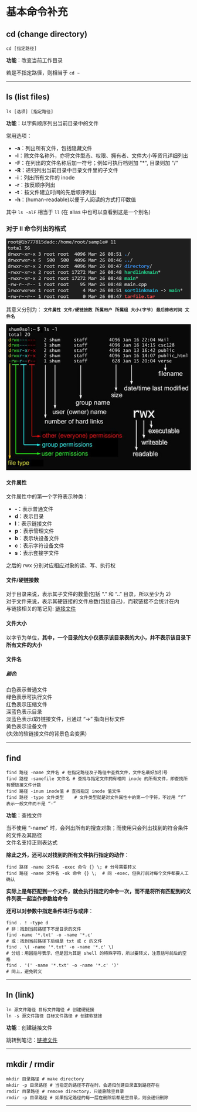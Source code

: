 # 基本命令补充
## cd (change directory)
``` Shell
cd [指定路径]
```

**功能**：改变当前工作目录  

若是不指定路径，则相当于 `cd ~`  

----------------

## ls (list files)
``` Shell
ls [选项] [指定路径]
```

**功能**：以字典顺序列出当前目录中的文件  

常用选项：  
* **-a**：列出所有文件，包括隐藏文件  
* **-l**：除文件名称外，亦将文件型态、权限、拥有者、文件大小等资讯详细列出  
* **-F**：在列出的文件名称后加一符号；例如可执行档则加 "*", 目录则加 "/"  
* **-R**：递归列出当前目录中目录文件里的子文件  
* **-i**：列出所有文件的 inode  
* **-r**：按反顺序列出  
* **-t**：按文件建立时间的先后顺序列出  
* **-h**：(human-readable)以便于人阅读的方式打印数值  

其中 `ls -alF` 相当于 `ll` (在 alias 中也可以查看到这是一个别名)  

### 对于 ll 命令列出的格式
![ll命令列出格式](../img/ll.png)  

其意义分别为： 
**`文件属性 文件/硬链接数 所属用户 所属组 大小(字节) 最后修改时间 文件名`**  

![ll命令详细意义](../img/ll-detail.jpg)

#### 文件属性
文件属性中的第一个字符表示种类：  
* **-**：表示普通文件  
* **d**：表示目录  
* **l**：表示链接文件  
* **p**：表示管理文件  
* **b**：表示块设备文件  
* **c**：表示字符设备文件  
* **s**：表示套接字文件  

之后的 rwx 分别对应相应对象的读、写、执行权  

#### 文件/硬链接数
对于目录来说，表示其子文件的数量(包括 “.” 和 “..” 目录，所以至少为 2)  
对于文件来说，表示其硬链接的文件总数(包括自己)，而软链接不会统计在内  
与链接相关的笔记见: [链接文件](../5.文件与目录管理/链接文件.md) 

#### 文件大小
以字节为单位，**其中，一个目录的大小仅表示该目录表的大小，并不表示该目录下所有文件的大小**  

#### 文件名
##### 颜色
白色表示普通文件  
绿色表示可执行文件  
红色表示压缩文件  
深蓝色表示目录  
淡蓝色表示(软)链接文件，且通过 “->” 指向目标文件  
黄色表示设备文件  
(失效的软链接文件的背景色会变黑)  

-------------------

## find
``` Shell
find 路径 -name 文件名 # 在指定路径及子路径中查找文件，文件名最好加引号
find 路径 -samefile 文件名 # 查找与指定文件拥有相同 inode 的所有文件，即查找所有硬链接文件计数
find 路径 -inum inode值 # 查找指定 inode 值文件
find 路径 -type 文件类型    # 文件类型就是对文件属性中的第一个字符，不过用 “f” 表示一般文件而不是 “-”
```

**功能**：查找文件  

当不使用 “-name” 时，会列出所有的搜查对象；而使用只会列出找到的符合条件的文件及其路径  
文件名支持正则表达式  

**除此之外，还可以对找到的所有文件执行指定的动作**：  
``` Shell
find 路径 -name 文件名 -exec 命令 {} \; # 分号需要转义
find 路径 -name 文件名 -ok 命令 {} \;  # 同 -exec，但执行前对每个文件都要人工确认
```

**实际上是每匹配到一个文件，就会执行指定的命令一次，而不是将所有匹配到的文件列表一起当作参数给命令**  

**还可以对参数中指定条件进行与或非**：  
``` Shell
find . ! -type d    
# 非：找到当前路径下不是目录的文件  
find -name '*.txt' -o -name '*.c'  
# 或：找到当前路径下后缀是 txt 或 c 的文件
find . \( -name '*.txt' -o -name '*.c' \) 
# 分组：用圆括号表示，但是因为其是 shell 的特殊字符，所以要转义，注意括号前后的空格
find . '(' -name '*.txt' -o -name '*.c' ')' 
# 同上，避免转义
```

------------------

## ln (link)
``` Shell
ln 源文件路径 目标文件路径 # 创建硬链接
ln -s 源文件路径 目标文件路径 # 创建软链接
```

**功能**：创建链接文件  

跳转到笔记：[链接文件](/Linux/5.文件与目录管理/链接文件.md)

---------------------

## mkdir / rmdir
``` Shell
mkdir 目录路径 # make directory
mkdir -p 目录路径 # 当指定的路径不存在时，会递归创建目录直到路径存在
rmdir 目录路径 # remove directory，只能删除空目录
rmdir -p 目录路径 # 如果指定路径的每一层在删除后都是空目录，则会递归删除
```

--------------------

